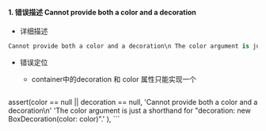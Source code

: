 #### 1. 错误描述 Cannot provide both a color and a decoration

- 详细描述

```dart
Cannot provide both a color and a decoration\n The color argument is just a shorthand for decoration: new BoxDecoration(color: color)
```

- 错误定位
  - container中的decoration 和 color 属性只能实现一个

     ```
assert(color == null || decoration == null,
              'Cannot provide both a color and a decoration\n'
              'The color argument is just a shorthand for "decoration: new BoxDecoration(color: color)".'
            ),
     ```

